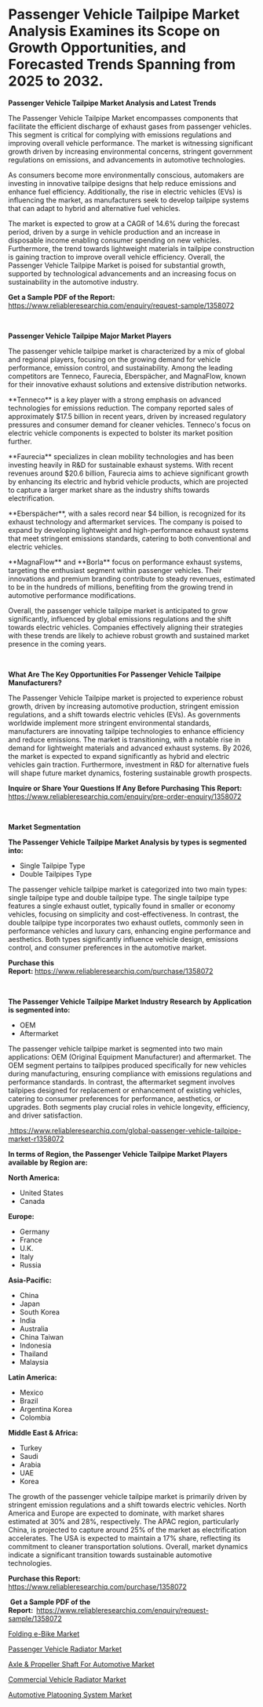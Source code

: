 <p><h1>Passenger Vehicle Tailpipe Market Analysis Examines its Scope on Growth Opportunities, and Forecasted Trends Spanning from 2025 to 2032.</h1></p><p><strong>Passenger Vehicle Tailpipe Market Analysis and Latest Trends</strong></p>
<p><p>The Passenger Vehicle Tailpipe Market encompasses components that facilitate the efficient discharge of exhaust gases from passenger vehicles. This segment is critical for complying with emissions regulations and improving overall vehicle performance. The market is witnessing significant growth driven by increasing environmental concerns, stringent government regulations on emissions, and advancements in automotive technologies.</p><p>As consumers become more environmentally conscious, automakers are investing in innovative tailpipe designs that help reduce emissions and enhance fuel efficiency. Additionally, the rise in electric vehicles (EVs) is influencing the market, as manufacturers seek to develop tailpipe systems that can adapt to hybrid and alternative fuel vehicles.</p><p>The market is expected to grow at a CAGR of 14.6% during the forecast period, driven by a surge in vehicle production and an increase in disposable income enabling consumer spending on new vehicles. Furthermore, the trend towards lightweight materials in tailpipe construction is gaining traction to improve overall vehicle efficiency. Overall, the Passenger Vehicle Tailpipe Market is poised for substantial growth, supported by technological advancements and an increasing focus on sustainability in the automotive industry.</p></p>
<p><strong>Get a Sample PDF of the Report:&nbsp;</strong> <a href="https://www.reliableresearchiq.com/enquiry/request-sample/1358072?utm_campaign=1837&utm_medium=2&utm_source=Github&utm_content=ia&utm_term=30032025&utm_id=passenger-vehicle-tailpipe">https://www.reliableresearchiq.com/enquiry/request-sample/1358072</a></p>
<p>&nbsp;</p>
<p><strong>Passenger Vehicle Tailpipe Major Market Players</strong></p>
<p><p>The passenger vehicle tailpipe market is characterized by a mix of global and regional players, focusing on the growing demand for vehicle performance, emission control, and sustainability. Among the leading competitors are Tenneco, Faurecia, Eberspächer, and MagnaFlow, known for their innovative exhaust solutions and extensive distribution networks.</p><p>**Tenneco** is a key player with a strong emphasis on advanced technologies for emissions reduction. The company reported sales of approximately $17.5 billion in recent years, driven by increased regulatory pressures and consumer demand for cleaner vehicles. Tenneco's focus on electric vehicle components is expected to bolster its market position further.</p><p>**Faurecia** specializes in clean mobility technologies and has been investing heavily in R&D for sustainable exhaust systems. With recent revenues around $20.6 billion, Faurecia aims to achieve significant growth by enhancing its electric and hybrid vehicle products, which are projected to capture a larger market share as the industry shifts towards electrification.</p><p>**Eberspächer**, with a sales record near $4 billion, is recognized for its exhaust technology and aftermarket services. The company is poised to expand by developing lightweight and high-performance exhaust systems that meet stringent emissions standards, catering to both conventional and electric vehicles.</p><p>**MagnaFlow** and **Borla** focus on performance exhaust systems, targeting the enthusiast segment within passenger vehicles. Their innovations and premium branding contribute to steady revenues, estimated to be in the hundreds of millions, benefiting from the growing trend in automotive performance modifications.</p><p>Overall, the passenger vehicle tailpipe market is anticipated to grow significantly, influenced by global emissions regulations and the shift towards electric vehicles. Companies effectively aligning their strategies with these trends are likely to achieve robust growth and sustained market presence in the coming years.</p></p>
<p>&nbsp;</p>
<p><strong>What Are The Key Opportunities For Passenger Vehicle Tailpipe Manufacturers?</strong></p>
<p><p>The Passenger Vehicle Tailpipe market is projected to experience robust growth, driven by increasing automotive production, stringent emission regulations, and a shift towards electric vehicles (EVs). As governments worldwide implement more stringent environmental standards, manufacturers are innovating tailpipe technologies to enhance efficiency and reduce emissions. The market is transitioning, with a notable rise in demand for lightweight materials and advanced exhaust systems. By 2026, the market is expected to expand significantly as hybrid and electric vehicles gain traction. Furthermore, investment in R&D for alternative fuels will shape future market dynamics, fostering sustainable growth prospects.</p></p>
<p><strong>Inquire or Share Your Questions If Any Before Purchasing This Report:</strong> <a href="https://www.reliableresearchiq.com/enquiry/pre-order-enquiry/1358072?utm_campaign=1837&utm_medium=2&utm_source=Github&utm_content=ia&utm_term=30032025&utm_id=passenger-vehicle-tailpipe">https://www.reliableresearchiq.com/enquiry/pre-order-enquiry/1358072</a></p>
<p>&nbsp;</p>
<p><strong>Market Segmentation</strong></p>
<p><strong>The Passenger Vehicle Tailpipe Market Analysis by types is segmented into:</strong></p>
<p><ul><li>Single Tailpipe Type</li><li>Double Tailpipes Type</li></ul></p>
<p><p>The passenger vehicle tailpipe market is categorized into two main types: single tailpipe type and double tailpipe type. The single tailpipe type features a single exhaust outlet, typically found in smaller or economy vehicles, focusing on simplicity and cost-effectiveness. In contrast, the double tailpipe type incorporates two exhaust outlets, commonly seen in performance vehicles and luxury cars, enhancing engine performance and aesthetics. Both types significantly influence vehicle design, emissions control, and consumer preferences in the automotive market.</p></p>
<p><strong>Purchase this Report:&nbsp;</strong><a href="https://www.reliableresearchiq.com/purchase/1358072?utm_campaign=1837&utm_medium=2&utm_source=Github&utm_content=ia&utm_term=30032025&utm_id=passenger-vehicle-tailpipe">https://www.reliableresearchiq.com/purchase/1358072</a></p>
<p>&nbsp;</p>
<p><strong>The Passenger Vehicle Tailpipe Market Industry Research by Application is segmented into:</strong></p>
<p><ul><li>OEM</li><li>Aftermarket</li></ul></p>
<p><p>The passenger vehicle tailpipe market is segmented into two main applications: OEM (Original Equipment Manufacturer) and aftermarket. The OEM segment pertains to tailpipes produced specifically for new vehicles during manufacturing, ensuring compliance with emissions regulations and performance standards. In contrast, the aftermarket segment involves tailpipes designed for replacement or enhancement of existing vehicles, catering to consumer preferences for performance, aesthetics, or upgrades. Both segments play crucial roles in vehicle longevity, efficiency, and driver satisfaction.</p></p>
<p><a href="https://www.reliableresearchiq.com/global-passenger-vehicle-tailpipe-market-r1358072?utm_campaign=1837&utm_medium=2&utm_source=Github&utm_content=ia&utm_term=30032025&utm_id=passenger-vehicle-tailpipe">&nbsp;https://www.reliableresearchiq.com/global-passenger-vehicle-tailpipe-market-r1358072</a></p>
<p><strong>In terms of Region, the Passenger Vehicle Tailpipe Market Players available by Region are:</strong></p>
<p>
    <p> <strong> North America: </strong>
        <ul>
            <li>United States</li>
            <li>Canada</li>
        </ul>
        </p> 
    <p> <strong> Europe: </strong>
        <ul>
            <li>Germany</li>
            <li>France</li>
            <li>U.K.</li>
            <li>Italy</li>
            <li>Russia</li>
        </ul>
        </p> 
    <p> <strong> Asia-Pacific: </strong>
        <ul>
            <li>China</li>
            <li>Japan</li>
            <li>South Korea</li>
            <li>India</li>
            <li>Australia</li>
            <li>China Taiwan</li>
            <li>Indonesia</li>
            <li>Thailand</li>
            <li>Malaysia</li>
        </ul>
        </p> 
    <p> <strong> Latin America: </strong>
        <ul>
            <li>Mexico</li>
            <li>Brazil</li>
            <li>Argentina Korea</li>
            <li>Colombia</li>
        </ul>
        </p> 
    <p> <strong> Middle East & Africa: </strong>
        <ul>
            <li>Turkey</li>
            <li>Saudi</li>
            <li>Arabia</li>
            <li>UAE</li>
            <li>Korea</li>
        </ul>
    </p>
    </p>
<p><p>The growth of the passenger vehicle tailpipe market is primarily driven by stringent emission regulations and a shift towards electric vehicles. North America and Europe are expected to dominate, with market shares estimated at 30% and 28%, respectively. The APAC region, particularly China, is projected to capture around 25% of the market as electrification accelerates. The USA is expected to maintain a 17% share, reflecting its commitment to cleaner transportation solutions. Overall, market dynamics indicate a significant transition towards sustainable automotive technologies.</p></p>
<p><strong>Purchase this Report: </strong><a href="https://www.reliableresearchiq.com/purchase/1358072?utm_campaign=1837&utm_medium=2&utm_source=Github&utm_content=ia&utm_term=30032025&utm_id=passenger-vehicle-tailpipe">https://www.reliableresearchiq.com/purchase/1358072</a></p>
<p>&nbsp;<strong>Get a Sample PDF of the Report:&nbsp;&nbsp;</strong><a href="https://www.reliableresearchiq.com/enquiry/request-sample/1358072?utm_campaign=1837&utm_medium=2&utm_source=Github&utm_content=ia&utm_term=30032025&utm_id=passenger-vehicle-tailpipe">https://www.reliableresearchiq.com/enquiry/request-sample/1358072</a></p>
<p><strong></strong></p>
<p><p><a href="https://github.com/buenayankobl/Market-Research-Report-List-1/blob/main/folding-e-bike-market.md?utm_campaign=1837&utm_medium=2&utm_source=Github&utm_content=ia&utm_term=30032025&utm_id=passenger-vehicle-tailpipe">Folding e-Bike Market</a></p><p><a href="https://github.com/rakowpleetj1/Market-Research-Report-List-1/blob/main/passenger-vehicle-radiator-market.md?utm_campaign=1837&utm_medium=2&utm_source=Github&utm_content=ia&utm_term=30032025&utm_id=passenger-vehicle-tailpipe">Passenger Vehicle Radiator Market</a></p><p><a href="https://github.com/laingragle95/Market-Research-Report-List-1/blob/main/axle-propeller-shaft-for-automotive-market.md?utm_campaign=1837&utm_medium=2&utm_source=Github&utm_content=ia&utm_term=30032025&utm_id=passenger-vehicle-tailpipe">Axle & Propeller Shaft For Automotive Market</a></p><p><a href="https://github.com/mcveathuane2/Market-Research-Report-List-1/blob/main/commercial-vehicle-radiator-market.md?utm_campaign=1837&utm_medium=2&utm_source=Github&utm_content=ia&utm_term=30032025&utm_id=passenger-vehicle-tailpipe">Commercial Vehicle Radiator Market</a></p><p><a href="https://github.com/uripeachrii/Market-Research-Report-List-1/blob/main/automotive-platooning-system-market.md?utm_campaign=1837&utm_medium=2&utm_source=Github&utm_content=ia&utm_term=30032025&utm_id=passenger-vehicle-tailpipe">Automotive Platooning System Market</a></p></p>